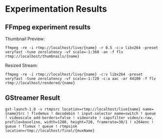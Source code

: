# Experimentation Results

## FFmpeg experiment results

Thumbnail Preview: 

`ffmpeg -re -i rtmp://localhost/live/{name} -r 0.5 -c:v libx264 -preset veryfast -tune zerolatency -vf scale=-1:360 -an -f flv rtmp://localhost/thumbnails/{name}`

Resized Stream:

`ffmpeg -re -i rtmp://localhost/live/{name} -c:v libx264 -preset veryfast -tune zerolatency -vf scale=-1:720 -c:a aac -ar 44100 -f flv rtmp://localhost/rendered/{name}`

## GStreamer Result

`gst-launch-1.0 -v rtmpsrc location=rtmp://localhost/live{name} name={name}Src ! flvdemux ! decodebin ! input-selector name=switch ! queue ! videoscale add-borders=false ! videorate ! capsfilter video/x-raw, profile=baseline, width=1280, height=720, framerate=30/1 ! x264enc ! queue ! flvmux ! queue ! rtmpsink location=rtmp://localhost/final/{muxName}`
